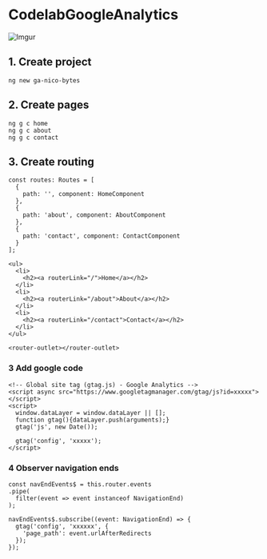 # CodelabGoogleAnalytics

![Imgur](https://i.imgur.com/a0pURo7.png)

## 1. Create project

```
ng new ga-nico-bytes
```

## 2. Create pages

```
ng g c home
ng g c about
ng g c contact
```

## 3. Create routing

```
const routes: Routes = [
  {
    path: '', component: HomeComponent
  },
  {
    path: 'about', component: AboutComponent
  },
  {
    path: 'contact', component: ContactComponent
  }
];
```

```
<ul>
  <li>
    <h2><a routerLink="/">Home</a></h2>
  </li>
  <li>
    <h2><a routerLink="/about">About</a></h2>
  </li>
  <li>
    <h2><a routerLink="/contact">Contact</a></h2>
  </li>
</ul>

<router-outlet></router-outlet>

```

### 3 Add google code

```
<!-- Global site tag (gtag.js) - Google Analytics -->
<script async src="https://www.googletagmanager.com/gtag/js?id=xxxxx"></script>
<script>
  window.dataLayer = window.dataLayer || [];
  function gtag(){dataLayer.push(arguments);}
  gtag('js', new Date());

  gtag('config', 'xxxxx');
</script>
```

### 4 Observer navigation ends

```
const navEndEvents$ = this.router.events
.pipe(
  filter(event => event instanceof NavigationEnd)
);

navEndEvents$.subscribe((event: NavigationEnd) => {
  gtag('config', 'xxxxxx', {
    'page_path': event.urlAfterRedirects
  });
});
```
